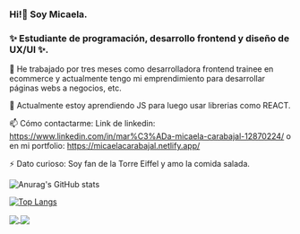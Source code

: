 ### Hi!👋 Soy Micaela.
### ✨ Estudiante de programación, desarrollo frontend y diseño de UX/UI ✨.

🔭 He trabajado por tres meses como desarrolladora frontend trainee en ecommerce y actualmente tengo mi emprendimiento para desarrollar páginas webs a negocios, etc.

🌱 Actualmente estoy aprendiendo JS para luego usar librerias como REACT.

📫 Cómo contactarme: Link de linkedin: https://www.linkedin.com/in/mar%C3%ADa-micaela-carabajal-12870224/ o en mi portfolio: https://micaelacarabajal.netlify.app/

⚡ Dato curioso: Soy fan de la Torre Eiffel y amo la comida salada.


![Anurag's GitHub stats](https://github-readme-stats.vercel.app/api?username=MicaCarabajal&show_icons=true&theme=radical)

[![Top Langs](https://github-readme-stats.vercel.app/api/top-langs/?username=MicaCarabajal&layout=compact)](https://github.com/anuraghazra/github-readme-stats)

<a href="https://github.com/MicaCarabajal/github-readme-stats">
  <img align="center" src="https://github-readme-stats.vercel.app/api/pin/?username=MicaCarabajal&repo=github-readme-stats" />
</a>
<a href="https://github.com/MicaCarabajal/convoychat">
  <img align="center" src="https://github-readme-stats.vercel.app/api/pin/?username=MicaCarabajal&repo=convoychat" />
</a>
